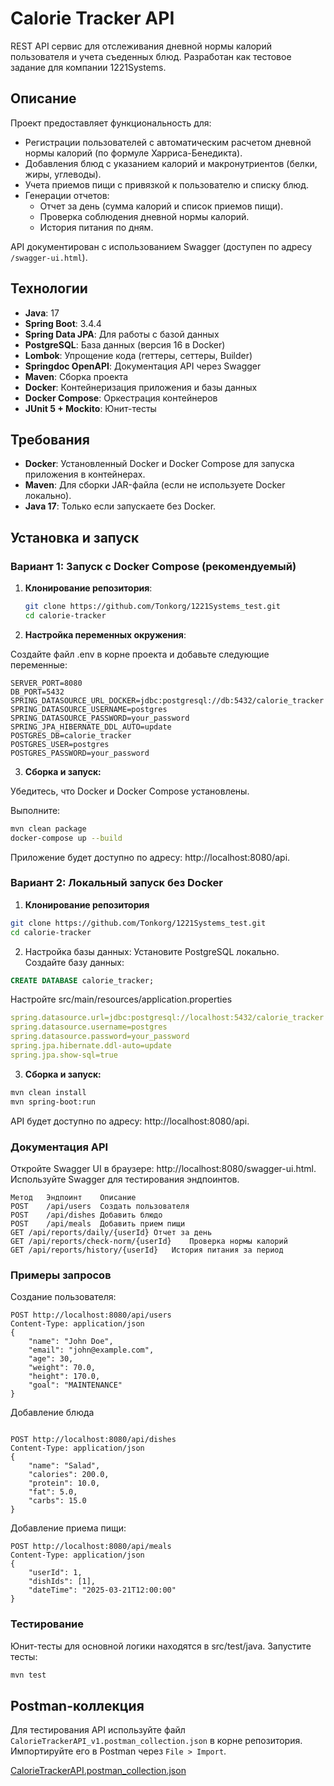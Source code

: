 # Calorie Tracker API

REST API сервис для отслеживания дневной нормы калорий пользователя и учета съеденных блюд. Разработан как тестовое задание для компании 1221Systems.

## Описание

Проект предоставляет функциональность для:
- Регистрации пользователей с автоматическим расчетом дневной нормы калорий (по формуле Харриса-Бенедикта).
- Добавления блюд с указанием калорий и макронутриентов (белки, жиры, углеводы).
- Учета приемов пищи с привязкой к пользователю и списку блюд.
- Генерации отчетов:
    - Отчет за день (сумма калорий и список приемов пищи).
    - Проверка соблюдения дневной нормы калорий.
    - История питания по дням.

API документирован с использованием Swagger (доступен по адресу `/swagger-ui.html`).

## Технологии

- **Java**: 17
- **Spring Boot**: 3.4.4
- **Spring Data JPA**: Для работы с базой данных
- **PostgreSQL**: База данных (версия 16 в Docker)
- **Lombok**: Упрощение кода (геттеры, сеттеры, Builder)
- **Springdoc OpenAPI**: Документация API через Swagger
- **Maven**: Сборка проекта
- **Docker**: Контейнеризация приложения и базы данных
- **Docker Compose**: Оркестрация контейнеров
- **JUnit 5 + Mockito**: Юнит-тесты

## Требования

- **Docker**: Установленный Docker и Docker Compose для запуска приложения в контейнерах.
- **Maven**: Для сборки JAR-файла (если не используете Docker локально).
- **Java 17**: Только если запускаете без Docker.

## Установка и запуск

### Вариант 1: Запуск с Docker Compose (рекомендуемый)

1. **Клонирование репозитория**:
   ```bash
   git clone https://github.com/Tonkorg/1221Systems_test.git
   cd calorie-tracker
   ```
2. **Настройка переменных окружения**:

Создайте файл .env в корне проекта и добавьте следующие переменные:

```
SERVER_PORT=8080
DB_PORT=5432
SPRING_DATASOURCE_URL_DOCKER=jdbc:postgresql://db:5432/calorie_tracker
SPRING_DATASOURCE_USERNAME=postgres
SPRING_DATASOURCE_PASSWORD=your_password
SPRING_JPA_HIBERNATE_DDL_AUTO=update
POSTGRES_DB=calorie_tracker
POSTGRES_USER=postgres
POSTGRES_PASSWORD=your_password
```

3. **Сборка и запуск:**

Убедитесь, что Docker и Docker Compose установлены.

Выполните:

```bash
mvn clean package
docker-compose up --build
```

Приложение будет доступно по адресу: http://localhost:8080/api.

### Вариант 2: Локальный запуск без Docker

1. **Клонирование репозитория**

```bash
git clone https://github.com/Tonkorg/1221Systems_test.git
cd calorie-tracker
```
2. Настройка базы данных:
   Установите PostgreSQL локально.  
   Создайте базу данных:

```sql
CREATE DATABASE calorie_tracker;
```
Настройте src/main/resources/application.properties

```yaml
spring.datasource.url=jdbc:postgresql://localhost:5432/calorie_tracker
spring.datasource.username=postgres
spring.datasource.password=your_password
spring.jpa.hibernate.ddl-auto=update
spring.jpa.show-sql=true
```

3. **Сборка и запуск:**

```bash
mvn clean install
mvn spring-boot:run
```

API будет доступно по адресу: http://localhost:8080/api.

### Документация API
Откройте Swagger UI в браузере: http://localhost:8080/swagger-ui.html.
Используйте Swagger для тестирования эндпоинтов.
```
Метод	Эндпоинт	Описание
POST	/api/users	Создать пользователя
POST	/api/dishes	Добавить блюдо
POST	/api/meals	Добавить прием пищи
GET	/api/reports/daily/{userId}	Отчет за день
GET	/api/reports/check-norm/{userId}	Проверка нормы калорий
GET	/api/reports/history/{userId}	История питания за период
```

### Примеры запросов
Создание пользователя:

```text
POST http://localhost:8080/api/users
Content-Type: application/json
{
    "name": "John Doe",
    "email": "john@example.com",
    "age": 30,
    "weight": 70.0,
    "height": 170.0,
    "goal": "MAINTENANCE"
}
```

Добавление блюда

```text

POST http://localhost:8080/api/dishes
Content-Type: application/json
{
    "name": "Salad",
    "calories": 200.0,
    "protein": 10.0,
    "fat": 5.0,
    "carbs": 15.0
}
```

Добавление приема пищи:

```text
POST http://localhost:8080/api/meals
Content-Type: application/json
{
    "userId": 1,
    "dishIds": [1],
    "dateTime": "2025-03-21T12:00:00"
}
```


### Тестирование
Юнит-тесты для основной логики находятся в src/test/java. Запустите тесты:

```bash
mvn test
```


## Postman-коллекция

Для тестирования API используйте файл `CalorieTrackerAPI_v1.postman_collection.json` в корне репозитория. Импортируйте его в Postman через `File > Import`.

[CalorieTrackerAPI.postman_collection.json](CalorieTrackerAPI.postman_collection.json)